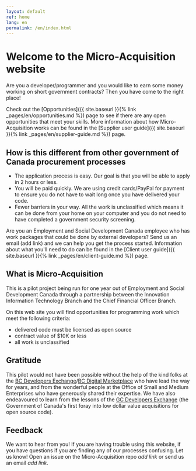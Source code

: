 ```yaml
---
layout: default
ref: home
lang: en
permalink: /en/index.html
---
```


# Welcome to the Micro-Acquisition website

Are you a developer/programmer and you would like to earn some money working on short government contracts? Then you have come to the right place!

Check out the [Opportunities]({{ site.baseurl }}{% link _pages/en/opportunities.md %}) page to see if there are any open opportunities that meet your skills.
More information about how Micro-Acquisition works can be found in the [Supplier user guide]({{ site.baseurl }}{% link _pages/en/supplier-guide.md %}) page.

## How is this different from other government of Canada procurement processes

- The application process is easy. Our goal is that you will be able to apply in 2 hours or less.
- You will be paid quickly. We are using credit cards/PayPal for payment to ensure you do not have to wait long once you have delivered your code.
- Fewer barriers in your way. All the work is unclassified which means it can be done from your home on your computer and you do not need to have completed a government security screening.

Are you an Employment and Social Development Canada employee who has work packages that could be done by external developers?
Send us an email (add link) and we can help you get the process started.
Information about what you'll need to do can be found in the [Client user guide]({{ site.baseurl }}{% link _pages/en/client-guide.md %}) page.

## What is Micro-Acquisition

This is a pilot project being run for one year out of Employment and Social Development Canada through a partnership between the Innovation Information Technology Branch and the Chief Financial Officer Branch.

On this web site you will find opportunities for programming work which meet the following criteria:

- delivered code must be licensed as open source
- contract value of $10K or less
- all work is unclassified

## Gratitude

This pilot would not have been possible without the help of the kind folks at the [BC Developers Exchange](https://bcdevexchange.org/)/[BC Digital Marketplace](https://digital.gov.bc.ca/marketplace) who have lead the way for years, and from the wonderful people at the Office of Small and Medium Enterprises who have generously shared their expertise. We have also endeavoured to learn from the lessons of the [GC Developers Exchange](https://github.com/canada-ca/devex) (the Government of Canada's first foray into low dollar value acquisitions for open source code).

## Feedback

We want to hear from you! If you are having trouble using this website, if you have questions if you are finding any of our processes confusing. Let us know! Open an issue on the Micro-Acquisition repo *add link* or send us an email *add link*.
